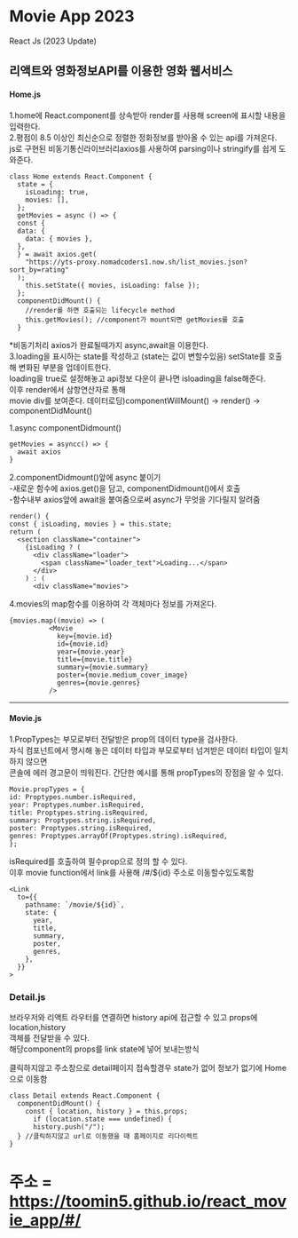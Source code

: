 # Movie App 2023

React Js (2023 Update)

## 리액트와 영화정보API를 이용한 영화 웹서비스

#### Home.js

1.home에 React.component를 상속받아 render를 사용해 screen에 표시할 내용을 입력한다.<br> 2.평점이 8.5 이상인 최신순으로 정렬한 정화정보를 받아올 수 있는 api를 가져온다.<br>
js로 구현된 비동기통신라이브러리axios를 사용하여 parsing이나 stringify를 쉽게 도와준다.<br>

    class Home extends React.Component {
      state = {
        isLoading: true,
        movies: [],
      };
      getMovies = async () => {
      const {
      data: {
        data: { movies },
      },
      } = await axios.get(
        "https://yts-proxy.nomadcoders1.now.sh/list_movies.json?sort_by=rating"
      );
        this.setState({ movies, isLoading: false });
      };
      componentDidMount() {
        //render를 하면 호출되는 lifecycle method
        this.getMovies(); //component가 mount되면 getMovies를 호출
      }

\*비동기처리 axios가 완료될때가지 async,await을 이용한다.<br>
3.loading을 표시하는 state를 작성하고 (state는 값이 변할수있음) setState를 호출해 변화된 부분을 업데이트한다.<br>
loading을 true로 설정해놓고 api정보 다운이 끝나면 isloading을 false해준다.<br>
이후 render에서 삼항연산자로 통해<br>
movie div를 보여준다. 데이터로딩)componentWillMount() -> render() -> componentDidMount()<br>

1.async componentDidmount()

    getMovies = asyncc() => {
      await axios
    }

2.componentDidmount()앞에 async 붙이기<br> -새로운 함수에 axios.get()을 담고, componentDidmount()에서 호출<br> -함수내부 axios앞에 await을 붙여줌으로써 async가 무엇을 기다릴지 알려줌<br>

    render() {
    const { isLoading, movies } = this.state;
    return (
      <section className="container">
        {isLoading ? (
          <div className="loader">
            <span className="loader_text">Loading...</span>
          </div>
        ) : (
          <div className="movies">

4.movies의 map함수를 이용하여 각 객체마다 정보를 가져온다.

    {movies.map((movie) => (
              <Movie
                key={movie.id}
                id={movie.id}
                year={movie.year}
                title={movie.title}
                summary={movie.summary}
                poster={movie.medium_cover_image}
                genres={movie.genres}
              />

---

#### Movie.js

1.PropTypes는 부모로부터 전달받은 prop의 데이터 type을 검사한다.<br>
자식 컴포넌트에서 명시해 놓은 데이터 타입과 부모로부터 넘겨받은 데이터 타입이 일치하지 않으면<br>
콘솔에 에러 경고문이 띄워진다. 간단한 예시를 통해 propTypes의 장점을 알 수 있다.

    Movie.propTypes = {
    id: Proptypes.number.isRequired,
    year: Proptypes.number.isRequired,
    title: Proptypes.string.isRequired,
    summary: Proptypes.string.isRequired,
    poster: Proptypes.string.isRequired,
    genres: Proptypes.arrayOf(Proptypes.string).isRequired,
    };

isRequired를 호출하여 필수prop으로 정의 할 수 있다.<br>
이후 movie function에서 link를 사용해 /#/${id} 주소로 이동할수있도록함

    <Link
      to={{
        pathname: `/movie/${id}`,
        state: {
          year,
          title,
          summary,
          poster,
          genres,
        },
      }}
    >

### Detail.js

브라우저와 리액트 라우터를 연결하면 history api에 접근할 수 있고 props에 location,history<br>
객체를 전달받을 수 있다.<br>
해당component의 props를 link state에 넣어 보내는방식<br>

클릭하지않고 주소창으로 detail페이지 접속할경우 state가 없어 정보가 없기에 Home으로 이동함

    class Detail extends React.Component {
      componentDidMount() {
        const { location, history } = this.props;
          if (location.state === undefined) {
          history.push("/");
      } //클릭하지않고 url로 이동했을 때 홈페이지로 리다이렉트
    }

# 주소 = https://toomin5.github.io/react_movie_app/#/
